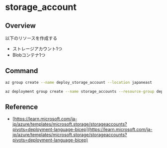 # storage_account

## Overview

以下のリソースを作成する

- ストレージアカウント1つ
- Blobコンテナ1つ

## Command

```bash
az group create --name deploy_storage_account --location japaneast

az deployment group create --name storage_accounts --resource-group deploy_storage_account --template-file storage_accounts.bicep
```

## Reference

- [https://learn.microsoft.com/ja-jp/azure/templates/microsoft.storage/storageaccounts?pivots=deployment-language-bicep](https://learn.microsoft.com/ja-jp/azure/templates/microsoft.storage/storageaccounts?pivots=deployment-language-bicep)
